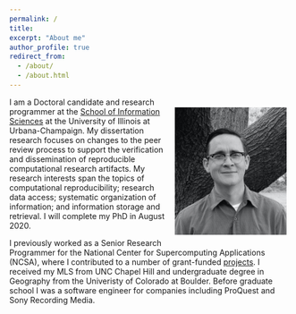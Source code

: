 ```yaml
---
permalink: /
title:
excerpt: "About me"
author_profile: true
redirect_from:
  - /about/
  - /about.html
---
```



<img align="right" src="/images/profile_bw.jpg" alt="Photo" style="width: 200px; padding: 8px 8px 8px 8px; margin-top: 10px"/>

I am a Doctoral candidate and research programmer at the [School of Information Sciences](https://ischool.illinois.edu) at the University of Illinois at Urbana-Champaign. My dissertation research focuses on changes to the peer review process to support the verification and dissemination of reproducible computational research artifacts. My research interests span the topics of computational reproducibility; research data access; systematic organization of information; and information storage and retrieval. I will complete my PhD in August 2020.

I previously worked as a Senior Research Programmer for the National Center for Supercomputing Applications (NCSA), where I contributed to a number of grant-funded [projects](/projects). I received my MLS from UNC Chapel Hill and undergraduate degree in Geography from the Univeristy of Colorado at Boulder. Before graduate school I was a software engineer for companies including ProQuest and Sony Recording Media.

